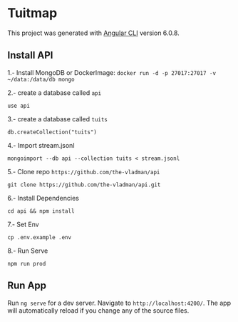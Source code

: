 # Tuitmap

This project was generated with [Angular CLI](https://github.com/angular/angular-cli) version 6.0.8.

## Install API 
1.- Install MongoDB or DockerImage:
  `docker run -d -p 27017:27017 -v ~/data:/data/db mongo`
  
2.- create a database called `api`

  `use api`
  
  
3.- create a database called `tuits`

  `db.createCollection("tuits")`
  
  
4.- Import stream.jsonl

  `mongoimport --db api --collection tuits < stream.jsonl`
  
  
5.- Clone repo `https://github.com/the-vladman/api`

  `git clone https://github.com/the-vladman/api.git`
  
6.- Install Dependencies
  
  `cd api && npm install`
  
7.- Set Env
  
  `cp .env.example .env`

8.- Run Serve

  `npm run prod`

  
## Run App

Run `ng serve` for a dev server. Navigate to `http://localhost:4200/`. The app will automatically reload if you change any of the source files.
